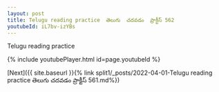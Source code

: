 ```yaml
---
layout: post
title: Telugu reading practice  తెలుగు  చదవడం  ప్రాక్టీస్ 562
youtubeId: iL7bv-izYBs
---
```

 
 
Telugu reading practice
 
 
 
 
 


{% include youtubePlayer.html id=page.youtubeId %}
 
[Next]({{ site.baseurl }}{% link  split1/_posts/2022-04-01-Telugu reading practice  తెలుగు  చదవడం  ప్రాక్టీస్ 561.md%})
 

